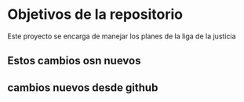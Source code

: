# Objetivos de la repositorio

Este proyecto se encarga de manejar los planes de la liga de la justicia

## Estos cambios osn nuevos

## cambios nuevos desde github
